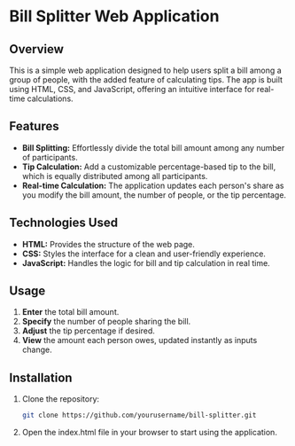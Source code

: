 # Bill Splitter Web Application

## Overview
This is a simple web application designed to help users split a bill among a group of people, with the added feature of calculating tips. The app is built using HTML, CSS, and JavaScript, offering an intuitive interface for real-time calculations.

## Features
- **Bill Splitting:** Effortlessly divide the total bill amount among any number of participants.
- **Tip Calculation:** Add a customizable percentage-based tip to the bill, which is equally distributed among all participants.
- **Real-time Calculation:** The application updates each person's share as you modify the bill amount, the number of people, or the tip percentage.

## Technologies Used
- **HTML:** Provides the structure of the web page.
- **CSS:** Styles the interface for a clean and user-friendly experience.
- **JavaScript:** Handles the logic for bill and tip calculation in real time.

## Usage
1. **Enter** the total bill amount.
2. **Specify** the number of people sharing the bill.
3. **Adjust** the tip percentage if desired.
4. **View** the amount each person owes, updated instantly as inputs change.

## Installation
1. Clone the repository:
   ```bash
   git clone https://github.com/yourusername/bill-splitter.git
2. Open the index.html file in your browser to start using the application.
